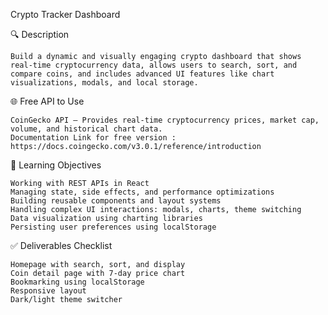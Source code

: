 Crypto Tracker Dashboard


🔍 Description

    Build a dynamic and visually engaging crypto dashboard that shows real-time cryptocurrency data, allows users to search, sort, and compare coins, and includes advanced UI features like chart visualizations, modals, and local storage.

🌐 Free API to Use

    CoinGecko API – Provides real-time cryptocurrency prices, market cap, volume, and historical chart data.
    Documentation Link for free version : https://docs.coingecko.com/v3.0.1/reference/introduction

🎯 Learning Objectives

    Working with REST APIs in React
    Managing state, side effects, and performance optimizations
    Building reusable components and layout systems
    Handling complex UI interactions: modals, charts, theme switching
    Data visualization using charting libraries
    Persisting user preferences using localStorage


✅ Deliverables Checklist

    Homepage with search, sort, and display
    Coin detail page with 7-day price chart
    Bookmarking using localStorage
    Responsive layout
    Dark/light theme switcher

